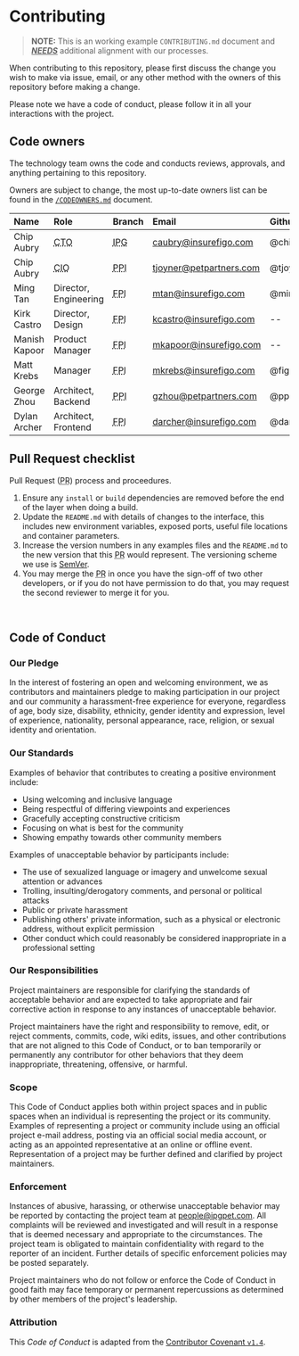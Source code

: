 # Contributing

<!-- TODO: align to our processes -->
> **NOTE:** This is an working example `CONTRIBUTING.md` document and _**<u>NEEDS</u>**_ additional alignment with our processes.

When contributing to this repository, please first discuss the change you wish to make via issue, email, or any other method with the owners of this repository before making a change.

Please note we have a code of conduct, please follow it in all your interactions with the project.

## Code owners

The technology team owns the code and conducts reviews, approvals, and anything pertaining to this repository.

Owners are subject to change, the most up-to-date owners list can be found in the [`/CODEOWNERS.md`](/CODEOWNERS.md) document.

| Name          | Role                                         | Branch                                   | Email                   | Github         |
| :------------ | :------------------------------------------- | :--------------------------------------- | :---------------------- | :------------- |
| Chip Aubry    | <abbr title="Chief Technology Officer ">CTO  | <abbr title="Independence Pet Group">IPG | caubry@insurefigo.com   | @chipaubryfigo |
| Chip Aubry    | <abbr title="Chief Information Officer ">CIO | <abbr title="Pet Partners">PPI           | tjoyner@petpartners.com | @tjoyner2      |
| Ming Tan      | Director, Engineering                        | <abbr title="Figo Pet Insurance">FPI     | mtan@insurefigo.com     | @mingster-t    |
| Kirk Castro   | Director, Design                             | <abbr title="Figo Pet Insurance">FPI     | kcastro@insurefigo.com  | --             |
| Manish Kapoor | Product Manager                              | <abbr title="Figo Pet Insurance">FPI     | mkapoor@insurefigo.com  | --             |
| Matt Krebs    | Manager                                      | <abbr title="Figo Pet Insurance">FPI     | mkrebs@insurefigo.com   | @figokrebs     |
| George Zhou   | Architect, Backend                           | <abbr title="Pet Partners">PPI           | gzhou@petpartners.com   | @ppi-gzhou     |
| Dylan Archer  | Architect, Frontend                          | <abbr title="Figo Pet Insurance">FPI     | darcher@insurefigo.com  | @darcher-figo  |

## Pull Request checklist

Pull Request (<abbr title="Pull Request">PR</abbr>) process and proceedures.

1. Ensure any `install` or `build` dependencies are removed before the end of the layer when doing a build.
2. Update the `README.md` with details of changes to the interface, this includes new environment variables, exposed ports, useful file locations and container parameters.
3. Increase the version numbers in any examples files and the `README.md` to the new version that this <abbr title="Pull Request">PR</abbr> would represent. The versioning scheme we use is [SemVer](https://semver.org/).
4. You may merge the <abbr title="Pull Request">PR</abbr> in once you have the sign-off of two other developers, or if you do not have permission to do that, you may request the second reviewer to merge it for you.

<br />

## Code of Conduct

### Our Pledge

In the interest of fostering an open and welcoming environment, we as contributors and maintainers pledge to making participation in our project and our community a harassment-free experience for everyone, regardless of age, body size, disability, ethnicity, gender identity and expression, level of experience, nationality, personal appearance, race, religion, or sexual identity and orientation.

### Our Standards

Examples of behavior that contributes to creating a positive environment include:

- Using welcoming and inclusive language
- Being respectful of differing viewpoints and experiences
- Gracefully accepting constructive criticism
- Focusing on what is best for the community
- Showing empathy towards other community members

Examples of unacceptable behavior by participants include:

- The use of sexualized language or imagery and unwelcome sexual attention or advances
- Trolling, insulting/derogatory comments, and personal or political attacks
- Public or private harassment
- Publishing others' private information, such as a physical or electronic address, without explicit permission
- Other conduct which could reasonably be considered inappropriate in a professional setting

### Our Responsibilities

Project maintainers are responsible for clarifying the standards of acceptable behavior and are expected to take appropriate and fair corrective action in response to any instances of unacceptable behavior.

Project maintainers have the right and responsibility to remove, edit, or reject comments, commits, code, wiki edits, issues, and other contributions that are not aligned to this Code of Conduct, or to ban temporarily or permanently any contributor for other behaviors that they deem inappropriate, threatening, offensive, or harmful.

### Scope

This Code of Conduct applies both within project spaces and in public spaces when an individual is representing the project or its community. Examples of representing a project or community include using an official project e-mail address, posting via an official social media account, or acting as an appointed representative at an online or offline event. Representation of a project may be further defined and clarified by project maintainers.

### Enforcement

Instances of abusive, harassing, or otherwise unacceptable behavior may be reported by contacting the project team at people@ipgpet.com. All complaints will be reviewed and investigated and will result in a response that is deemed necessary and appropriate to the circumstances. The project team is obligated to maintain confidentiality with regard to the reporter of an incident. Further details of specific enforcement policies may be posted separately.

Project maintainers who do not follow or enforce the Code of Conduct in good faith may face temporary or permanent repercussions as determined by other members of the project's leadership.

### Attribution

This _Code of Conduct_ is adapted from the [Contributor Covenant `v1.4`](http://contributor-covenant.org/version/1/4).